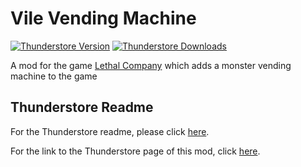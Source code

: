 # Vile Vending Machine

[![Thunderstore Version](https://img.shields.io/thunderstore/v/MeatBallDemon/VileVendingMachine?style=for-the-badge&logo=thunderstore&logoColor=white)](https://thunderstore.io/c/lethal-company/p/MeatBallDemon/VileVendingMachine/)
[![Thunderstore Downloads](https://img.shields.io/thunderstore/dt/MeatBallDemon/VileVendingMachine?style=for-the-badge&logo=thunderstore&logoColor=white)](https://thunderstore.io/c/lethal-company/p/MeatBallDemon/VileVendingMachine/)

A mod for the game [Lethal Company](https://store.steampowered.com/app/1966720/Lethal_Company/) which adds a monster vending machine to the game

## Thunderstore Readme

For the Thunderstore readme, please click [here](./Thunderstore/README.md).

For the link to the Thunderstore page of this mod, click  [here](https://thunderstore.io/c/lethal-company/p/MeatBallDemon/VileVendingMachine/).